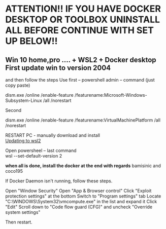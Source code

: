 # ATTENTION!! IF YOU HAVE DOCKER DESKTOP OR TOOLBOX UNINSTALL ALL BEFORE CONTINUE WITH SET UP BELOW!!
## Win 10 home,pro .... + WSL2 + Docker desktop First update win to version 2004 

and then follow the steps 
Use first – powershell admin – command (just copy paste)

dism.exe /online /enable-feature /featurename:Microsoft-Windows-Subsystem-Linux /all /norestart

Second 
 
dism.exe /online /enable-feature /featurename:VirtualMachinePlatform /all /norestart

RESTART PC - manually download and install   
[Updating to wsl2 ](https://docs.microsoft.com/en-us/windows/wsl/wsl2-kernel#download-the-linux-kernel-update-package)

Open powersheel – last command  
wsl --set-default-version 2

**when all is done, install the docker at the end  with regards** bamisinic and coco195

If Docker Daemon isn't running, follow these steps.

Open "Window Security"
Open "App & Browser control"
Click "Exploit protection settings" at the bottom
Switch to "Program settings" tab
Locate "C:\WINDOWS\System32\vmcompute.exe" in the list and expand it
Click "Edit"
Scroll down to "Code flow guard (CFG)" and uncheck "Override system settings"

Then restart.